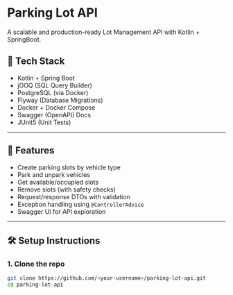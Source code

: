# Parking Lot API

A scalable and production-ready Lot Management API with Kotlin + SpringBoot.
## 🧰 Tech Stack

- Kotlin + Spring Boot
- jOOQ (SQL Query Builder)
- PostgreSQL (via Docker)
- Flyway (Database Migrations)
- Docker + Docker Compose
- Swagger (OpenAPI) Docs
- JUnit5 (Unit Tests)

---

## 🚀 Features

- Create parking slots by vehicle type
- Park and unpark vehicles
- Get available/occupied slots
- Remove slots (with safety checks)
- Request/response DTOs with validation
- Exception handling using `@ControllerAdvice`
- Swagger UI for API exploration

---

## 🛠️ Setup Instructions

### 1. Clone the repo

```bash
git clone https://github.com/<your-username>/parking-lot-api.git
cd parking-lot-api